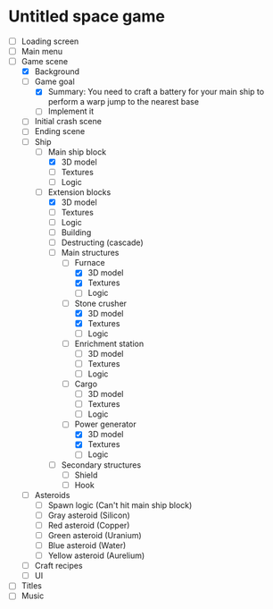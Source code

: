 # Untitled space game
- [ ] Loading screen
- [ ] Main menu
- [ ] Game scene
    - [x] Background
    - [ ] Game goal
        - [x] Summary: You need to craft a battery for your main ship to perform a warp jump to the nearest base
        - [ ] Implement it
    - [ ] Initial crash scene
    - [ ] Ending scene
    - [ ] Ship
        - [ ] Main ship block
            - [x] 3D model
            - [ ] Textures
            - [ ] Logic
        - [ ] Extension blocks
            - [x] 3D model
            - [ ] Textures
            - [ ] Logic
            - [ ] Building
            - [ ] Destructing (cascade)
            - [ ] Main structures
                - [ ] Furnace
                    - [x] 3D model
                    - [x] Textures
                    - [ ] Logic
                - [ ] Stone crusher
                    - [x] 3D model
                    - [x] Textures
                    - [ ] Logic
                - [ ] Enrichment station
                    - [ ] 3D model
                    - [ ] Textures
                    - [ ] Logic
                - [ ] Cargo
                    - [ ] 3D model
                    - [ ] Textures
                    - [ ] Logic
                - [ ] Power generator
                    - [x] 3D model
                    - [x] Textures
                    - [ ] Logic
            - [ ] Secondary structures
                - [ ] Shield
                - [ ] Hook
    - [ ] Asteroids
        - [ ] Spawn logic (Can't hit main ship block)
        - [ ] Gray asteroid (Silicon)
        - [ ] Red asteroid (Copper)
        - [ ] Green asteroid (Uranium)
        - [ ] Blue asteroid (Water)
        - [ ] Yellow asteroid (Aurelium)
    - [ ] Craft recipes
    - [ ] UI
- [ ] Titles
- [ ] Music